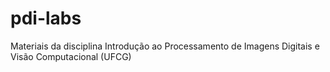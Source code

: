 # pdi-labs
Materiais da disciplina Introdução ao Processamento de Imagens Digitais e Visão Computacional (UFCG)
